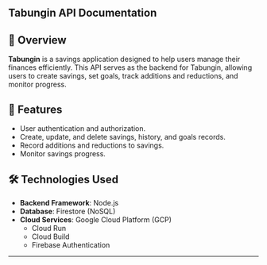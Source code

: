 ## Tabungin API Documentation

## 📖 Overview
**Tabungin** is a savings application designed to help users manage their finances efficiently. This API serves as the backend for Tabungin, allowing users to create savings, set goals, track additions and reductions, and monitor progress.

## 🚀 Features
- User authentication and authorization.
- Create, update, and delete savings, history, and goals records.
- Record additions and reductions to savings.
- Monitor savings progress.

## 🛠️ Technologies Used
- **Backend Framework**: Node.js
- **Database**: Firestore (NoSQL)
- **Cloud Services**: Google Cloud Platform (GCP)
  - Cloud Run
  - Cloud Build
  - Firebase Authentication

---

